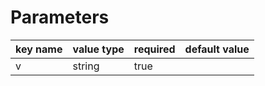 # Parameters

key name | value type | required | default value
--- | --- | --- | ---
v | string | true |
